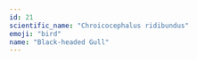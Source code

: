 ```yaml
---
id: 21
scientific_name: "Chroicocephalus ridibundus"
emoji: "bird"
name: "Black-headed Gull"
---
```

